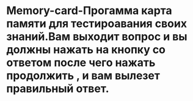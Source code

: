 # Memory-card-Прогамма карта памяти для  тестироавания своих знаний.Вам выходит вопрос и вы должны нажать на кнопку со ответом после чего нажать продолжить ,  и вам вылезет правильный  ответ.
